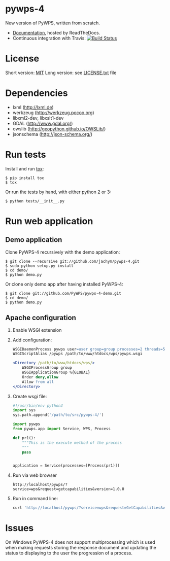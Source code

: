 pywps-4
=======

New version of PyWPS, written from scratch.

* [Documentation](http://pywps.rtfd.org), hosted by ReadTheDocs.
* Continuous integration with Travis: 
  [![Build Status](https://travis-ci.org/jachym/pywps-4.png)](https://travis-ci.org/jachym/pywps-4)

License
=======

Short version: [MIT](https://en.wikipedia.org/wiki/MIT_License)
Long version: see [LICENSE.txt](LICENSE.txt) file


Dependencies
============

* lxml (http://lxml.de)
* werkzeug (http://werkzeug.pocoo.org)
* libxml2-dev, libxslt1-dev
* GDAL (http://www.gdal.org/)
* owslib (http://geopython.github.io/OWSLib/)
* jsonschema (http://json-schema.org/)


Run tests
=========

Install and run [tox](http://testrun.org/tox/latest/):

    $ pip install tox
    $ tox

Or run the tests by hand, with either python 2 or 3:

    $ python tests/__init__.py

Run web application
===================

Demo application
----------------
Clone PyWPS-4 recursively with the demo application:

    $ git clone --recursive git://github.com/jachym/pywps-4.git
    $ sudo python setup.py install
    $ cd demo/
    $ python demo.py
    
Or clone only demo app after having installed PyWPS-4:

    $ git clone git://github.com/PyWPS/pywps-4-demo.git
    $ cd demo/
    $ python demo.py
 
Apache configuration
--------------------
1. Enable WSGI extension

2. Add configuration:

    ```apache
    WSGIDaemonProcess pywps user=user group=group processes=2 threads=5
    WSGIScriptAlias /pywps /path/to/www/htdocs/wps/pywps.wsgi

    <Directory /path/to/www/htdocs/wps/>
        WSGIProcessGroup group
        WSGIApplicationGroup %{GLOBAL}
        Order deny,allow
        Allow from all
    </Directory>
    ```
3. Create wsgi file:

    ```python
    #!/usr/bin/env python3
    import sys
    sys.path.append('/path/to/src/pywps-4/')
    
    import pywps
    from pywps.app import Service, WPS, Process
    
    def pr1():
        """This is the execute method of the process
        """
        pass
    
    
    application = Service(processes=[Process(pr1)])
    ```

4. Run via web browser

    `http://localhost/pywps/?service=wps&request=getcapabilities&version=1.0.0`

5. Run in command line:
  
    ```bash
    curl 'http://localhost/pywps/?service=wps&request=GetCapabilities&version=1.0.0'
    ```


Issues
======

On Windows PyWPS-4 does not support multiprocessing which is used when making
requests storing the response document and updating the status to displaying to the user
the progression of a process.

